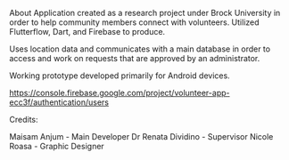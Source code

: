 About
Application created as a research project under Brock University in order to help community members connect with volunteers. Utilized Flutterflow, Dart, and Firebase to produce.

Uses location data and communicates with a main database in order to access and work on requests that are approved by an administrator.

Working prototype developed primarily for Android devices.

https://console.firebase.google.com/project/volunteer-app-ecc3f/authentication/users

Credits:

Maisam Anjum - Main Developer
Dr Renata Dividino - Supervisor
Nicole Roasa - Graphic Designer
